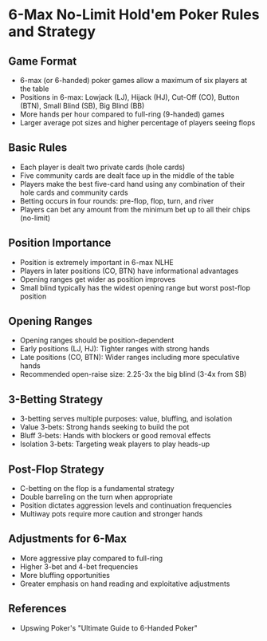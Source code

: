 # 6-Max No-Limit Hold'em Poker Rules and Strategy

## Game Format
- 6-max (or 6-handed) poker games allow a maximum of six players at the table
- Positions in 6-max: Lowjack (LJ), Hijack (HJ), Cut-Off (CO), Button (BTN), Small Blind (SB), Big Blind (BB)
- More hands per hour compared to full-ring (9-handed) games
- Larger average pot sizes and higher percentage of players seeing flops

## Basic Rules
- Each player is dealt two private cards (hole cards)
- Five community cards are dealt face up in the middle of the table
- Players make the best five-card hand using any combination of their hole cards and community cards
- Betting occurs in four rounds: pre-flop, flop, turn, and river
- Players can bet any amount from the minimum bet up to all their chips (no-limit)

## Position Importance
- Position is extremely important in 6-max NLHE
- Players in later positions (CO, BTN) have informational advantages
- Opening ranges get wider as position improves
- Small blind typically has the widest opening range but worst post-flop position

## Opening Ranges
- Opening ranges should be position-dependent
- Early positions (LJ, HJ): Tighter ranges with strong hands
- Late positions (CO, BTN): Wider ranges including more speculative hands
- Recommended open-raise size: 2.25-3x the big blind (3-4x from SB)

## 3-Betting Strategy
- 3-betting serves multiple purposes: value, bluffing, and isolation
- Value 3-bets: Strong hands seeking to build the pot
- Bluff 3-bets: Hands with blockers or good removal effects
- Isolation 3-bets: Targeting weak players to play heads-up

## Post-Flop Strategy
- C-betting on the flop is a fundamental strategy
- Double barreling on the turn when appropriate
- Position dictates aggression levels and continuation frequencies
- Multiway pots require more caution and stronger hands

## Adjustments for 6-Max
- More aggressive play compared to full-ring
- Higher 3-bet and 4-bet frequencies
- More bluffing opportunities
- Greater emphasis on hand reading and exploitative adjustments

## References
- Upswing Poker's "Ultimate Guide to 6-Handed Poker"
